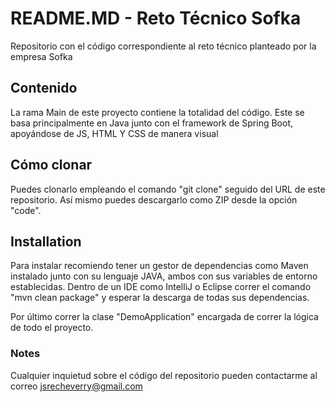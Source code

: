 # README.MD - Reto Técnico Sofka
Repositorio con el código correspondiente al reto técnico planteado por la empresa Sofka

## Contenido
La rama Main de este proyecto contiene la totalidad del código. Este se basa principalmente en Java junto con el framework de Spring Boot, apoyándose de JS, HTML Y CSS de manera visual

## Cómo clonar
Puedes clonarlo empleando el comando "git clone" seguido del URL de este repositorio. Así mismo puedes descargarlo como ZIP desde la opción "code".

## Installation
Para instalar recomiendo tener un gestor de dependencias como Maven instalado junto con su lenguaje JAVA, ambos con sus variables de entorno establecidas.
Dentro de un IDE como IntelliJ o Eclipse correr el comando "mvn clean package" y esperar la descarga de todas sus dependencias.

Por último correr la clase "DemoApplication" encargada de correr la lógica de todo el proyecto.

### Notes
Cualquier inquietud sobre el código del repositorio pueden contactarme al correo jsrecheverry@gmail.com

